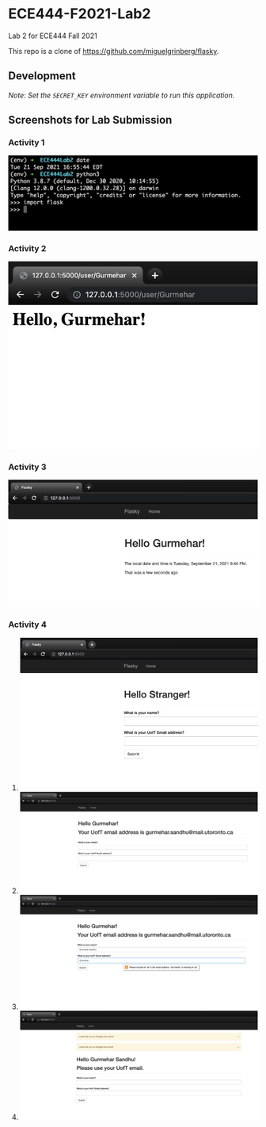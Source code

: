 # ECE444-F2021-Lab2
Lab 2 for ECE444 Fall 2021

This repo is a clone of https://github.com/miguelgrinberg/flasky.

## Development
*Note: Set the `SECRET_KEY` environment variable to run this application.*

## Screenshots for Lab Submission
### Activity 1
![activity 1 screenshot](./screenshots/Activity1.png)
### Activity 2
![activity 2 screenshot](./screenshots/Activity2.png)
### Activity 3
![activity 3 screenshot](./screenshots/Activity3.png)
### Activity 4
1. ![activity 4 screenshot 1](./screenshots/Activity4-1.png)
2. ![activity 4 screenshot 2](./screenshots/Activity4-2.png)
3. ![activity 4 screenshot 3](./screenshots/Activity4-3.png)
4. ![activity 4 screenshot 4](./screenshots/Activity4-4.png)
